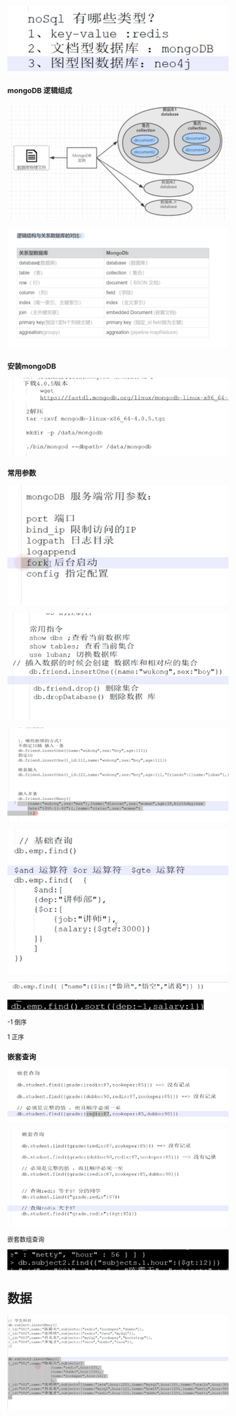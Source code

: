 ![image-20201011221744753](assets/image-20201011221744753.png)





### mongoDB 逻辑组成

![image-20201011221949343](assets/image-20201011221949343.png)

![image-20201011222004121](assets/image-20201011222004121.png)

### 安装mongoDB

![image-20201011223428558](assets/image-20201011223428558.png)

### 常用参数

![image-20201011223513900](assets/image-20201011223513900.png)

![image-20201011224106929](assets/image-20201011224106929.png)



![image-20201011224747654](assets/image-20201011224747654.png)

 ![image-20201011230408930](assets/image-20201011230408930.png)

![image-20201011230529769](assets/image-20201011230529769.png)

![image-20201011230656387](assets/image-20201011230656387.png)

-1  倒序

1 正序

### 嵌套查询

![image-20201011230935999](assets/image-20201011230935999.png)

![image-20201011231047895](assets/image-20201011231047895.png)



嵌套数组查询

![image-20201011231735963](assets/image-20201011231735963.png)

# 数据

![image-20201011231533461](assets/image-20201011231533461.png)





